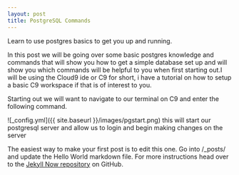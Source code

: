 ```yaml
---
layout: post
title: PostgreSQL Commands
---
```


Learn to use postgres basics to get you up and running.



In this post we will be going over some basic postgres knowledge and commands that will show you how to get a simple database set up and will show you which commands will be helpful to you when first starting out.I will be using the Cloud9 ide or C9 for short, i have a tutorial on how to setup a basic C9 workspace if that is of interest to you.


Starting out we will want to navigate to our terminal on C9 and enter the following command.

![_config.yml]({{ site.baseurl }}/images/pgstart.png)
this will start our postgresql server and allow us to login and begin making changes on the server

The easiest way to make your first post is to edit this one. Go into /_posts/ and update the Hello World markdown file. For more instructions head over to the [Jekyll Now repository](https://github.com/barryclark/jekyll-now) on GitHub.
